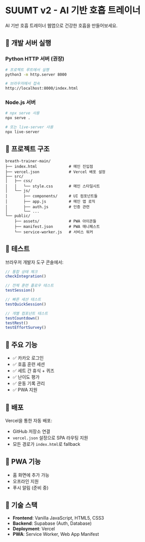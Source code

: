 # SUUMT v2 - AI 기반 호흡 트레이너

AI 기반 호흡 트레이너 웹앱으로 건강한 호흡을 만들어보세요.

## 🚀 개발 서버 실행

### Python HTTP 서버 (권장)
```bash
# 프로젝트 루트에서 실행
python3 -m http.server 8000

# 브라우저에서 접속
http://localhost:8000/index.html
```

### Node.js 서버
```bash
# npx serve 사용
npx serve .

# 또는 live-server 사용
npx live-server
```

## 📁 프로젝트 구조

```
breath-trainer-main/
├── index.html              # 메인 진입점
├── vercel.json             # Vercel 배포 설정
├── src/
│   ├── css/
│   │   └── style.css       # 메인 스타일시트
│   └── js/
│       ├── components/     # UI 컴포넌트들
│       ├── app.js          # 메인 앱 로직
│       ├── auth.js         # 인증 관련
│       └── ...
└── public/
    ├── assets/             # PWA 아이콘들
    ├── manifest.json       # PWA 매니페스트
    └── service-worker.js   # 서비스 워커
```

## 🧪 테스트

브라우저 개발자 도구 콘솔에서:

```javascript
// 통합 상태 체크
checkIntegration()

// 전체 훈련 플로우 테스트
testSession()

// 빠른 세션 테스트
testQuickSession()

// 개별 컴포넌트 테스트
testCountdown()
testRest()
testEffortSurvey()
```

## 🔧 주요 기능

- ✅ 카카오 로그인
- ✅ 호흡 훈련 세션
- ✅ 세트 간 휴식 + 퀴즈
- ✅ 난이도 평가
- ✅ 운동 기록 관리
- ✅ PWA 지원

## 🚀 배포

Vercel을 통한 자동 배포:
- GitHub 저장소 연결
- `vercel.json` 설정으로 SPA 라우팅 지원
- 모든 경로가 `index.html`로 fallback

## 📱 PWA 기능

- 홈 화면에 추가 가능
- 오프라인 지원
- 푸시 알림 (준비 중)

## 🔗 기술 스택

- **Frontend**: Vanilla JavaScript, HTML5, CSS3
- **Backend**: Supabase (Auth, Database)
- **Deployment**: Vercel
- **PWA**: Service Worker, Web App Manifest
